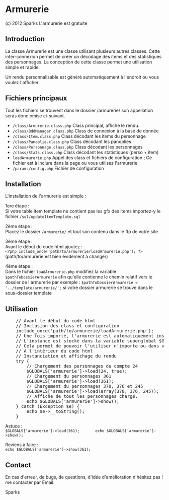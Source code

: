 Armurerie
=========

(c) 2012 Sparks
L'armurerie est gratuite

Introduction
------------

La classe Armurerie est une classe utilisant plusieurs autres classes. Cette 
inter-connexion permet de créer un décodage des items et des statistiques 
des personnages. La conception de cette classe permet une utilisation simple 
et rapide.

Un rendu personnalisable est généré automatiquement à l'endroit ou vous voulez l'afficher    


Fichiers principaux
-------------------

Tout les fichiers se trouvent dans le dossier /armurerie/ son appellation 
seras donc omise ci-suivant.       

* `/class/Armurerie.class.php`	Class principal, affiche le rendu.      
* `/class/BddManager.class.php`	Class de connexion à la base de donnée       
* `/class/Item.class.php`		Class décodant les items du personnage       
* `/class/Panoplie.class.php`	Class décodant les panoplies        
* `/class/Personnage.class.php`	Class décodant les personnages        
* `/class/Stats.class.php`		Class décodant les statistiques (perso + item)        
* `loadArmurerie.php`			Appel des class et fichiers de configuration ; Ce fichier est à inclure dans la page ou vous utilisez l'armurerie                
* `/params/config.php`			Fichier de configuration       

Installation
------------

L'installation de l'armurerie est simple :      

1ere étape :       
Si votre table item template ne contient pas les gfx des items importez-y 
le fichier `/sql/updateItemTemplate.sql`   
             
2ème étape :        
Placez le dossier `/armurerie/` et tout son contenu dans le ftp de votre site        
         
3ème étape :        
Avant le début du code html ajoutez :          
`<?php include_once('path/to/armurerie/loadArmurerie.php'); ?>`  (path/to/armurerie est bien évidement à changer)      

4ème étape :        
Dans le fichier `loadArmurerie.php` modifiez la variable `$pathToDossierArmurerie` afin qu'elle contienne le chemin relatif vers le dossier de l'armurerie
par exemple : `$pathToDossierArmurerie = '../template/armurerie/';` si votre dossier armurerie se trouve dans le sous-dossier template

Utilisation
-----------
<pre>
	// Avant le début du code html    
	// Inclusion des class et configuration    
	include_once('path/to/armurerie/loadArmurerie.php');    
	// Une fois importé, l'armurerie est automatiquement instancié    
	// L'instance est stocké dans la variable superglobal $GLOBAL['armurerie']    
	// Cela permet de pouvoir l'utiliser n'importe ou dans votre code.
	// A l'intèrieur du code html    
	// Instanciation et affichage du rendu    
	try {    
		// Chargement des personnages du compte 24    
		$GLOBALS['armurerie']->load(24, true);    
		// Chargement du personnages 361    
		$GLOBALS['armurerie']->load(361);    
		// Chargement du personnages 370, 376 et 245    
		$GLOBALS['armurerie']->load(array(370, 376, 245));    
		// Affiche de tout les personnages chargé.    
		echo $GLOBALS['armurerie']->show();    
	} catch (Exception $e) {    
		echo $e->__toString();    
	}
</pre> 

Astuce :    
`$GLOBALS['armurerie']->load(361);      
echo $GLOBALS['armurerie']->show();`      
      
Reviens à faire :       
`echo $GLOBALS['armurerie']->show(361);`      


Contact
-------

En cas d'erreur, de bugs, de questions, d'idée d'amélioration n'hésitez pas ! 
me contacter par Email.

Sparks
